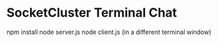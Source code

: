 SocketCluster Terminal Chat
======

npm install
node server.js
node client.js (in a different terminal window)
